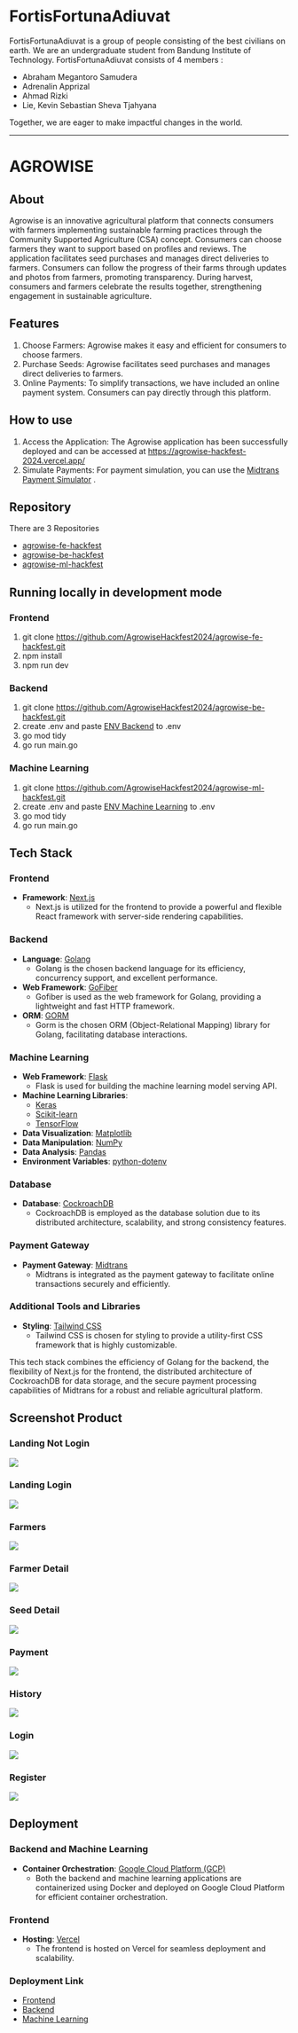 # FortisFortunaAdiuvat

FortisFortunaAdiuvat is a group of people consisting of the best civilians on earth. We are an undergraduate student from Bandung Institute of Technology. FortisFortunaAdiuvat consists of 4 members :

- Abraham Megantoro Samudera
- Adrenalin Apprizal
- Ahmad Rizki
- Lie, Kevin Sebastian Sheva Tjahyana

Together, we are eager to make impactful changes in the world.

---

# AGROWISE

## About
Agrowise is an innovative agricultural platform that connects consumers with farmers implementing sustainable farming practices through the Community Supported Agriculture (CSA) concept. Consumers can choose farmers they want to support based on profiles and reviews. The application facilitates seed purchases and manages direct deliveries to farmers. Consumers can follow the progress of their farms through updates and photos from farmers, promoting transparency. During harvest, consumers and farmers celebrate the results together, strengthening engagement in sustainable agriculture.

## Features
1. Choose Farmers: Agrowise makes it easy and efficient for consumers to choose farmers.
2. Purchase Seeds: Agrowise facilitates seed purchases and manages direct deliveries to farmers.
3. Online Payments: To simplify transactions, we have included an online payment system. Consumers can pay directly through this platform.

## How to use
1. Access the Application: The Agrowise application has been successfully deployed and can be accessed at https://agrowise-hackfest-2024.vercel.app/
2. Simulate Payments: For payment simulation, you can use the [Midtrans Payment Simulator](https://simulator.sandbox.midtrans.com/) .

## Repository

There are 3 Repositories
- [agrowise-fe-hackfest](https://github.com/AgrowiseHackfest2024/agrowise-fe-hackfest)
- [agrowise-be-hackfest](https://github.com/AgrowiseHackfest2024/agrowise-be-hackfest)
- [agrowise-ml-hackfest](https://github.com/AgrowiseHackfest2024/agrowise-ml-hackfest)

## Running locally in development mode

### Frontend
1. git clone https://github.com/AgrowiseHackfest2024/agrowise-fe-hackfest.git
2. npm install
3. npm run dev

### Backend

1. git clone https://github.com/AgrowiseHackfest2024/agrowise-be-hackfest.git
2. create .env and paste [ENV Backend](https://docs.google.com/document/d/1TCn0Wzw1Ygz-x5eZMTqMIRpsduj7g7k9Q_9vaRX8sSs/edit?usp=sharing) to .env
3. go mod tidy
4. go run main.go

### Machine Learning

1. git clone https://github.com/AgrowiseHackfest2024/agrowise-ml-hackfest.git
2. create .env and paste [ENV Machine Learning](https://docs.google.com/document/d/1TCn0Wzw1Ygz-x5eZMTqMIRpsduj7g7k9Q_9vaRX8sSs/edit?usp=sharing) to .env
3. go mod tidy
4. go run main.go
    
## Tech Stack

### Frontend
- **Framework**: [Next.js](https://nextjs.org/) 
  - Next.js is utilized for the frontend to provide a powerful and flexible React framework with server-side rendering capabilities.

### Backend
- **Language**: [Golang](https://golang.org/)
  - Golang is the chosen backend language for its efficiency, concurrency support, and excellent performance.
- **Web Framework**: [GoFiber](https://gofiber.io/)
  - Gofiber is used as the web framework for Golang, providing a lightweight and fast HTTP framework.
- **ORM**: [GORM](https://gorm.io/)
  - Gorm is the chosen ORM (Object-Relational Mapping) library for Golang, facilitating database interactions.

### Machine Learning
- **Web Framework**: [Flask](https://flask.palletsprojects.com/)
  - Flask is used for building the machine learning model serving API.
- **Machine Learning Libraries**: 
  - [Keras](https://keras.io/)
  - [Scikit-learn](https://scikit-learn.org/)
  - [TensorFlow](https://www.tensorflow.org/)
- **Data Visualization**: [Matplotlib](https://matplotlib.org/)
- **Data Manipulation**: [NumPy](https://numpy.org/)
- **Data Analysis**: [Pandas](https://pandas.pydata.org/)
- **Environment Variables**: [python-dotenv](https://pypi.org/project/python-dotenv/)

### Database
- **Database**: [CockroachDB](https://www.cockroachlabs.com/)
  - CockroachDB is employed as the database solution due to its distributed architecture, scalability, and strong consistency features.

### Payment Gateway
- **Payment Gateway**: [Midtrans](https://midtrans.com/)
  - Midtrans is integrated as the payment gateway to facilitate online transactions securely and efficiently.

### Additional Tools and Libraries
- **Styling**: [Tailwind CSS](https://tailwindcss.com/)
  - Tailwind CSS is chosen for styling to provide a utility-first CSS framework that is highly customizable.

This tech stack combines the efficiency of Golang for the backend, the flexibility of Next.js for the frontend, the distributed architecture of CockroachDB for data storage, and the secure payment processing capabilities of Midtrans for a robust and reliable agricultural platform.

## Screenshot Product

### Landing Not Login
<img src="./picture/Landing Not Login.png">

### Landing Login
<img src="./picture/Landing Login.png">

### Farmers
<img src="./picture/Farmers.png">

### Farmer Detail
<img src="./picture/Farmer Detail.png">

### Seed Detail
<img src="./picture/Seed Detail.png">

### Payment
<img src="./picture/Payment.png">

### History
<img src="./picture/History.png">

### Login
<img src="./picture/Login.png">

### Register
<img src="./picture/Register.png">

## Deployment

### Backend and Machine Learning
- **Container Orchestration**: [Google Cloud Platform (GCP)](https://cloud.google.com/)
  - Both the backend and machine learning applications are containerized using Docker and deployed on Google Cloud Platform for efficient container orchestration.

### Frontend
- **Hosting**: [Vercel](https://vercel.com/)
  - The frontend is hosted on Vercel for seamless deployment and scalability.

### Deployment Link
- [Frontend](https://agrowise-hackfest-2024.vercel.app/seeds)
- [Backend](https://agrowise-be-hackfest-uo3gxgwgea-et.a.run.app)
- [Machine Learning]( https://agrowise-ml-hackfest-uo3gxgwgea-et.a.run.app)
